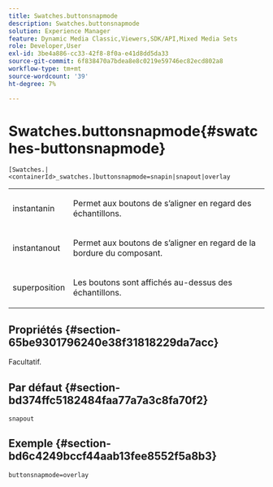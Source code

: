 ```yaml
---
title: Swatches.buttonsnapmode
description: Swatches.buttonsnapmode
solution: Experience Manager
feature: Dynamic Media Classic,Viewers,SDK/API,Mixed Media Sets
role: Developer,User
exl-id: 3be4a886-cc33-42f8-8f0a-e41d8dd5da33
source-git-commit: 6f838470a7bdea8e8c0219e59746ec82ecd802a8
workflow-type: tm+mt
source-wordcount: '39'
ht-degree: 7%

---
```


# Swatches.buttonsnapmode{#swatches-buttonsnapmode}

`[Swatches.|<containerId>_swatches.]buttonsnapmode=snapin|snapout|overlay`

<table id="table_4322E3ECE9354016B891F5E7A35D6A2A"> 
 <tbody> 
  <tr> 
   <td> <p> <span class="codeph"> <span class="varname"> instantanin</span> </span> </p> </td> 
   <td> <p>Permet aux boutons de s’aligner en regard des échantillons. </p> </td> 
  </tr> 
  <tr> 
   <td> <p> <span class="codeph"> <span class="varname"> instantanout</span> </span> </p> </td> 
   <td> <p>Permet aux boutons de s’aligner en regard de la bordure du composant. </p> </td> 
  </tr> 
  <tr> 
   <td> <p> <span class="codeph"> <span class="varname"> superposition</span> </span> </p> </td> 
   <td> <p>Les boutons sont affichés au-dessus des échantillons. </p> </td> 
  </tr> 
 </tbody> 
</table>

## Propriétés {#section-65be9301796240e38f31818229da7acc}

Facultatif.

## Par défaut {#section-bd374ffc5182484faa77a7a3c8fa70f2}

`snapout`

## Exemple {#section-bd6c4249bccf44aab13fee8552f5a8b3}

`buttonsnapmode=overlay`
